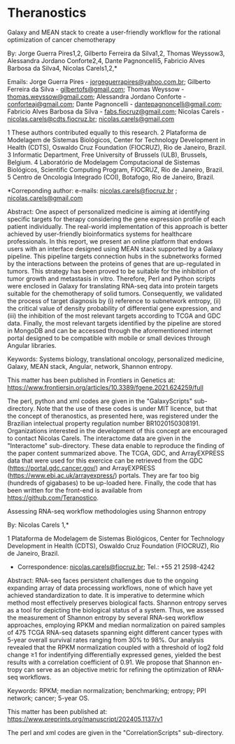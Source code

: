 # Theranostics
Galaxy and MEAN stack to create a user-friendly workflow for the rational optimization of cancer chemotherapy

By: Jorge Guerra Pires1,2, Gilberto Ferreira da Silva1,2, Thomas Weyssow3, Alessandra Jordano Conforte2,4, Dante Pagnoncelli5, Fabricio Alves Barbosa da Silva4, Nicolas Carels1,2,*

Emails:
Jorge Guerra Pires - jorgeguerrapires@yahoo.com.br;
Gilberto Ferreira da Silva - gilbertofs@gmail.com;
Thomas Weyssow - thomas.weyssow@gmail.com;
Alessandra Jordano Conforte - conforteaj@gmail.com;
Dante Pagnoncelli - dantepagnoncelli@gmail.com;
Fabricio Alves Barbosa da Silva - fabs.fiocruz@gmail.com;
Nicolas Carels - nicolas.carels@cdts.fiocruz.br; nicolas.carels@gmail.com

1 These authors contributed equally to this research.
2 Plataforma de Modelagem de Sistemas Biológicos, Center for Technology Development in Health (CDTS), Oswaldo Cruz Foundation (FIOCRUZ), Rio de Janeiro, Brazil.
3 Informatic Department, Free University of Brussels (ULB), Brussels, Belgium.
4 Laboratório de Modelagem Computacional de Sistemas Biológicos, Scientific Computing Program, FIOCRUZ, Rio de Janeiro, Brazil.
5 Centro de Oncologia Integrado (COI), Botafogo, Rio de Janeiro, Brazil.

*Correponding author: e-mails: nicolas.carels@fiocruz.br ; nicolas.carels@gmail.com

Abstract: 
One aspect of personalized medicine is aiming at identifying specific targets for therapy considering the gene expression profile of each patient individually. The real-world implementation of this approach is better achieved by user-friendly bioinformatics systems for healthcare professionals. In this report, we present an online platform that endows users with an interface designed using MEAN stack supported by a Galaxy pipeline. This pipeline targets connection hubs in the subnetworks formed by the interactions between the proteins of genes that are up-regulated in tumors. This strategy has been proved to be suitable for the inhibition of tumor growth and metastasis in vitro. Therefore, Perl and Python scripts were enclosed in Galaxy for translating RNA-seq data into protein targets suitable for the chemotherapy of solid tumors. Consequently, we validated the process of target diagnosis by (i) reference to subnetwork entropy, (ii) the critical value of density probability of differential gene expression, and (iii) the inhibition of the most relevant targets according to TCGA and GDC data. Finally, the most relevant targets identified by the pipeline are stored in MongoDB and can be accessed through the aforementioned internet portal designed to be compatible with mobile or small devices through Angular libraries.
	
Keywords: Systems biology, translational oncology, personalized medicine, Galaxy, MEAN stack, Angular, network, Shannon entropy.

This matter has been published in Frontiers in Genetics at: https://www.frontiersin.org/articles/10.3389/fgene.2021.624259/full

The perl, python and xml codes are given in the "GalaxyScripts" sub-directory. Note that the use of these codes is under MIT licence, but that the concept of theranostics, as presented here, was registered under the Brazilian intelectual property regulation number BR1020150308191. Organizations interested in the development of this concept are encouraged to contact Nicolas Carels. The interactome data are given in the "Interactome" sub-directory. These data enable to reproduce the finding of the paper content summarized above. The TCGA, GDC, and ArrayEXPRESS data that were used for this exercice can be retrieved from the GDC (https://portal.gdc.cancer.gov/) and ArrayEXPRESS (https://www.ebi.ac.uk/arrayexpress/) portals. They are far too big (hundreds of gigabases) to be up-loaded here. Finally, the code that has been written for the front-end is available from https://github.com/Teranostico.

Assessing RNA-seq workflow methodologies using Shannon entropy

By: Nicolas Carels 1,*

1 Plataforma de Modelagem de Sistemas Biológicos, Center for Technology Development in Health (CDTS), Oswaldo Cruz Foundation (FIOCRUZ), Rio de Janeiro, Brazil.

*	Correspondence: nicolas.carels@fiocruz.br; Tel.: +55 21 2598-4242

Abstract: RNA-seq faces persistent challenges due to the ongoing expanding array of data processing workflows, none of which have yet achieved standardization to date. It is imperative to determine which method most effectively preserves biological facts. Shannon entropy serves as a tool for depicting the biological status of a system. Thus, we assessed the measurement of Shannon entropy by several RNA-seq workflow approaches, employing RPKM and median normalization on paired samples of 475 TCGA RNA-seq datasets spanning eight different cancer types with 5-year overall survival rates ranging from 30% to 98%. Our analysis revealed that the RPKM normalization coupled with a threshold of log2 fold change ≥1 for indentifying differentially expressed genes, yielded the best results with a correlation coefficient of 0.91. We propose that Shannon en-tropy can serve as an objective metric for refining the optimization of RNA-seq workflows.

Keywords: RPKM; median normalization; benchmarking; entropy; PPI network; cancer; 5-year OS.

This matter has been published at: https://www.preprints.org/manuscript/202405.1137/v1

The perl and xml codes are given in the "CorrelationScripts" sub-directory.

